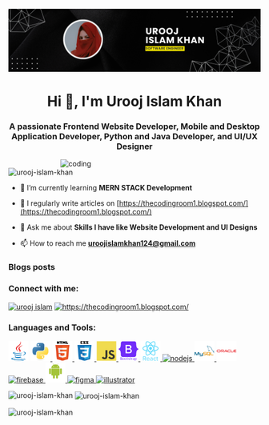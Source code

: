 ![logo](https://github.com/Urooj-Islam-Khan/Urooj-Islam-Khan/blob/main/Githun_Banner.png)

<h1 align="center">Hi 👋, I'm Urooj Islam Khan</h1>
<h3 align="center">A passionate Frontend Website Developer, Mobile and Desktop Application Developer, Python and Java Developer, and UI/UX Designer</h3>


<img align="right" alt="coding" width="400" src="https://media2.giphy.com/media/hpXdHPfFI5wTABdDx9/giphy.gif?cid=6c09b952ns71ihskdryce4w1ktk8z2jc0h6okn3pj21yvlyc&ep=v1_internal_gif_by_id&rid=giphy.gif&ct=g">

<p align="left"> <img src="https://komarev.com/ghpvc/?username=urooj-islam-khan&label=Profile%20views&color=0e75b6&style=flat" alt="urooj-islam-khan" /> </p>

- 🌱 I’m currently learning **MERN STACK Development**

- 📝 I regularly write articles on [https://thecodingroom1.blogspot.com/](https://thecodingroom1.blogspot.com/)

- 💬 Ask me about **Skills I have like Website Development and UI Designs**

- 📫 How to reach me **uroojislamkhan124@gmail.com**

### Blogs posts
<!-- BLOG-POST-LIST:START -->
<!-- BLOG-POST-LIST:END -->

<h3 align="left">Connect with me:</h3>
<p align="left">
<a href="[https://linkedin.com/in/urooj islam](https://www.linkedin.com/in/urooj-islam-734488255/)" target="blank"><img align="center" src="https://raw.githubusercontent.com/rahuldkjain/github-profile-readme-generator/master/src/images/icons/Social/linked-in-alt.svg" alt="urooj islam" height="30" width="40" /></a>
<a href="/https://thecodingroom1.blogspot.com/" target="blank"><img align="center" src="https://raw.githubusercontent.com/rahuldkjain/github-profile-readme-generator/master/src/images/icons/Social/rss.svg" alt="https://thecodingroom1.blogspot.com/" height="30" width="40" /></a>
</p>

<h3 align="left">Languages and Tools:</h3>
<p align="left">
<!--   java -->
  <a href="https://www.java.com" target="_blank" rel="noreferrer"> <img src="https://raw.githubusercontent.com/devicons/devicon/master/icons/java/java-original.svg" alt="java" width="40" height="40"/></a> <!--   pyhton  --> <a href="https://www.python.org" target="_blank" rel="noreferrer"> <img src="https://raw.githubusercontent.com/devicons/devicon/master/icons/python/python-original.svg" alt="python" width="40" height="40"/> </a> <!--   html  --><a href="https://www.w3.org/html/" target="_blank" rel="noreferrer"> <img src="https://raw.githubusercontent.com/devicons/devicon/master/icons/html5/html5-original-wordmark.svg" alt="html5" width="40" height="40"/> </a> <!--   css  --><a href="https://www.w3schools.com/css/" target="_blank" rel="noreferrer"> <img src="https://raw.githubusercontent.com/devicons/devicon/master/icons/css3/css3-original-wordmark.svg" alt="css3" width="40" height="40"/> </a> <!--   js  --><a href="https://developer.mozilla.org/en-US/docs/Web/JavaScript" target="_blank" rel="noreferrer"> <img src="https://raw.githubusercontent.com/devicons/devicon/master/icons/javascript/javascript-original.svg" alt="javascript" width="40" height="40"/> </a> <!--   bootstrap  --><a href="https://getbootstrap.com" target="_blank" rel="noreferrer"> <img src="https://raw.githubusercontent.com/devicons/devicon/master/icons/bootstrap/bootstrap-plain-wordmark.svg" alt="bootstrap" width="40" height="40"/> </a><!--   react.js  --><a href="https://reactjs.org/" target="_blank" rel="noreferrer"> <img src="https://raw.githubusercontent.com/devicons/devicon/master/icons/react/react-original-wordmark.svg" alt="react" width="40" height="40"/> </a> <!--  node.js  --><a href="https://nodejs.org/en/" target="_blank" rel="noreferrer"> <img src="https://cdn4.iconfinder.com/data/icons/logos-3/456/nodejs-new-pantone-black-256.png" alt="nodejs" width="40" height="40"/> </a>
  <!--   mysql  --><a href="https://www.mysql.com/" target="_blank" rel="noreferrer"> <img src="https://raw.githubusercontent.com/devicons/devicon/master/icons/mysql/mysql-original-wordmark.svg" alt="mysql" width="40" height="40"/> </a><!--   oracle  --><a href="https://www.oracle.com/" target="_blank" rel="noreferrer"> <img src="https://raw.githubusercontent.com/devicons/devicon/master/icons/oracle/oracle-original.svg" alt="oracle" width="40" height="40"/> </a><!--   firebase  --><a href="https://firebase.google.com/" target="_blank" rel="noreferrer"> <img src="https://www.vectorlogo.zone/logos/firebase/firebase-icon.svg" alt="firebase" width="40" height="40"/> </a><!--   android  --><a href="https://developer.android.com" target="_blank" rel="noreferrer"> <img src="https://raw.githubusercontent.com/devicons/devicon/master/icons/android/android-original-wordmark.svg" alt="android" width="40" height="40"/> </a><!--   figma  --><a href="https://www.figma.com/" target="_blank" rel="noreferrer"> <img src="https://www.vectorlogo.zone/logos/figma/figma-icon.svg" alt="figma" width="40" height="40"/> </a><!--   illustrator  --><a href="https://www.adobe.com/in/products/illustrator.html" target="_blank" rel="noreferrer"> <img src="https://www.vectorlogo.zone/logos/adobe_illustrator/adobe_illustrator-icon.svg" alt="illustrator" width="40" height="40"/> </a> </p>
  
<p><img align="left" src="https://github-readme-stats.vercel.app/api/top-langs?username=urooj-islam-khan&show_icons=true&locale=en&layout=compact" alt="urooj-islam-khan" /></p>

<p>&nbsp;<img align="center" src="https://github-readme-stats.vercel.app/api?username=urooj-islam-khan&show_icons=true&locale=en" alt="urooj-islam-khan" /></p>

<p><img align="center" src="https://github-readme-streak-stats.herokuapp.com/?user=urooj-islam-khan&" alt="urooj-islam-khan" /></p>
